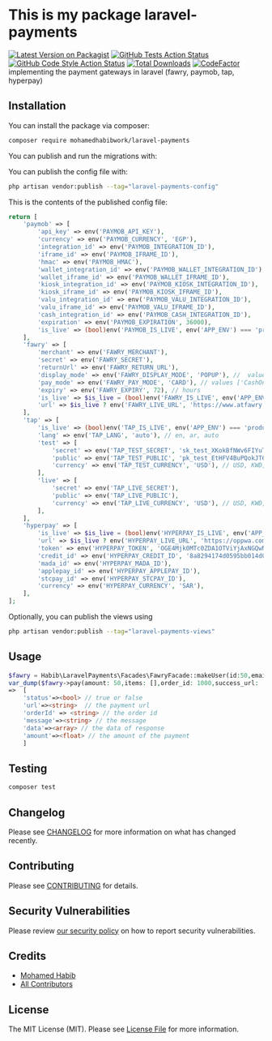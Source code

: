 # This is my package laravel-payments

[![Latest Version on Packagist](https://img.shields.io/packagist/v/mohamedhabibwork/laravel-payments.svg?style=flat-square)](https://packagist.org/packages/mohamedhabibwork/laravel-payments)
[![GitHub Tests Action Status](https://img.shields.io/github/actions/workflow/status/mohamedhabibwork/laravel-payments/run-tests.yml?branch=main&label=tests&style=flat-square)](https://github.com/mohamedhabibwork/laravel-payments/actions?query=workflow%3Arun-tests+branch%3Amain)
[![GitHub Code Style Action Status](https://img.shields.io/github/actions/workflow/status/mohamedhabibwork/laravel-payments/fix-php-code-style-issues.yml?branch=main&label=code%20style&style=flat-square)](https://github.com/mohamedhabibwork/laravel-payments/actions?query=workflow%3A"Fix+PHP+code+style+issues"+branch%3Amain)
[![Total Downloads](https://img.shields.io/packagist/dt/mohamedhabibwork/laravel-payments.svg?style=flat-square)](https://packagist.org/packages/mohamedhabibwork/laravel-payments)
[![CodeFactor](https://www.codefactor.io/repository/github/mohamedhabibwork/laravel-payments/badge)](https://www.codefactor.io/repository/github/mohamedhabibwork/laravel-payments)
implementing the payment gateways in laravel (fawry, paymob, tap, hyperpay)

[//]: # (## Support us)

[//]: # ([<img src="https://github-ads.s3.eu-central-1.amazonaws.com/laravel-payments.jpg?t=1" width="419px" />]&#40;https://spatie.be/github-ad-click/laravel-payments&#41;)

[//]: # (We invest a lot of resources into creating [best in class open source packages]&#40;https://spatie.be/open-source&#41;. You can support us by [buying one of our paid products]&#40;https://spatie.be/open-source/support-us&#41;.)

[//]: # (We highly appreciate you sending us a postcard from your hometown, mentioning which of our package&#40;s&#41; you are using. You'll find our address on [our contact page]&#40;https://spatie.be/about-us&#41;. We publish all received postcards on [our virtual postcard wall]&#40;https://spatie.be/open-source/postcards&#41;.)

## Installation

You can install the package via composer:

```bash
composer require mohamedhabibwork/laravel-payments
```

You can publish and run the migrations with:

[//]: # (```bash)

[//]: # (php artisan vendor:publish --tag="laravel-payments-migrations")

[//]: # (php artisan migrate)

[//]: # (```)

You can publish the config file with:

```bash
php artisan vendor:publish --tag="laravel-payments-config"
```

This is the contents of the published config file:

```php
return [
    'paymob' => [
        'api_key' => env('PAYMOB_API_KEY'),
        'currency' => env('PAYMOB_CURRENCY', 'EGP'),
        'integration_id' => env('PAYMOB_INTEGRATION_ID'),
        'iframe_id' => env('PAYMOB_IFRAME_ID'),
        'hmac' => env('PAYMOB_HMAC'),
        'wallet_integration_id' => env('PAYMOB_WALLET_INTEGRATION_ID'),
        'wallet_iframe_id' => env('PAYMOB_WALLET_IFRAME_ID'),
        'kiosk_integration_id' => env('PAYMOB_KIOSK_INTEGRATION_ID'),
        'kiosk_iframe_id' => env('PAYMOB_KIOSK_IFRAME_ID'),
        'valu_integration_id' => env('PAYMOB_VALU_INTEGRATION_ID'),
        'valu_iframe_id' => env('PAYMOB_VALU_IFRAME_ID'),
        'cash_integration_id' => env('PAYMOB_CASH_INTEGRATION_ID'),
        'expiration' => env('PAYMOB_EXPIRATION', 36000),
        'is_live' => (bool)env('PAYMOB_IS_LIVE', env('APP_ENV') === 'production'),
    ],
    'fawry' => [
        'merchant' => env('FAWRY_MERCHANT'),
        'secret' => env('FAWRY_SECRET'),
        'returnUrl' => env('FAWRY_RETURN_URL'),
        'display_mode' => env('FAWRY_DISPLAY_MODE', 'POPUP'), //  values [POPUP, INSIDE_PAGE, SIDE_PAGE , SEPARATED]
        'pay_mode' => env('FAWRY_PAY_MODE', 'CARD'), // values ['CashOnDelivery', 'PayAtFawry', 'MWALLET', 'CARD' , 'VALU']
        'expiry' => env('FAWRY_EXPIRY', 72), // hours
        'is_live' => $is_live = (bool)env('FAWRY_IS_LIVE', env('APP_ENV') === 'production'),
        'url' => $is_live ? env('FAWRY_LIVE_URL', 'https://www.atfawry.com') : env('FAWRY_TEST_URL', 'https://atfawry.fawrystaging.com'),
    ],
    'tap' => [
        'is_live' => (bool)env('TAP_IS_LIVE', env('APP_ENV') === 'production'),
        'lang' => env('TAP_LANG', 'auto'), // en, ar, auto
        'test' => [
            'secret' => env('TAP_TEST_SECRET', 'sk_test_XKokBfNWv6FIYuTMg5sLPjhJ'),
            'public' => env('TAP_TEST_PUBLIC', 'pk_test_EtHFV4BuPQokJT6jiROls87Y'),
            'currency' => env('TAP_TEST_CURRENCY', 'USD'), // USD, KWD, BHD, SAR, AED, EGP
        ],
        'live' => [
            'secret' => env('TAP_LIVE_SECRET'),
            'public' => env('TAP_LIVE_PUBLIC'),
            'currency' => env('TAP_LIVE_CURRENCY', 'USD'), // USD, KWD, BHD, SAR, AED, EGP
        ],
    ],
    'hyperpay' => [
        'is_live' => $is_live = (bool)env('HYPERPAY_IS_LIVE', env('APP_ENV') === 'production'), // true or false
        'url' => $is_live ? env('HYPERPAY_LIVE_URL', 'https://oppwa.com') : env('HYPERPAY_TEST_URL', 'https://eu-test.oppwa.com'),
        'token' => env('HYPERPAY_TOKEN', 'OGE4Mjk0MTc0ZDA1OTViYjAxNGQwNWQ4MjllNzAxZDF8OVRuSlBjMm45aA=='),
        'credit_id' => env('HYPERPAY_CREDIT_ID', '8a8294174d0595bb014d05d829cb01cd'),
        'mada_id' => env('HYPERPAY_MADA_ID'),
        'applepay_id' => env('HYPERPAY_APPLEPAY_ID'),
        'stcpay_id' => env('HYPERPAY_STCPAY_ID'),
        'currency' => env('HYPERPAY_CURRENCY', 'SAR'),
    ],
];
```

Optionally, you can publish the views using

```bash
php artisan vendor:publish --tag="laravel-payments-views"
```

## Usage

```php
$fawry = Habib\LaravelPayments\Facades\FawryFacade::makeUser(id:50,email:"info@habib.cloud",phone:'201********',first_name:,last_name:,language:'ar');
var_dump($fawry->pay(amount: 50,items: [],order_id: 1000,success_url: 'https://success_url.com',failed_url: 'https://failed_url.com'));
=>  [
    'status'=><bool> // true or false
    'url'=><string>  // the payment url
    'orderId' => <string> // the order id
    'message'=><string> // the message
    'data'=><array> // the data of response
    'amount'=><float> // the amount of the payment
    ]
```

## Testing

```bash
composer test
```

## Changelog

Please see [CHANGELOG](CHANGELOG.md) for more information on what has changed recently.

## Contributing

Please see [CONTRIBUTING](CONTRIBUTING.md) for details.

## Security Vulnerabilities

Please review [our security policy](../../security/policy) on how to report security vulnerabilities.

## Credits

- [Mohamed Habib](https://github.com/mohamedhabibwork)
- [All Contributors](../../contributors)

## License

The MIT License (MIT). Please see [License File](LICENSE.md) for more information.
